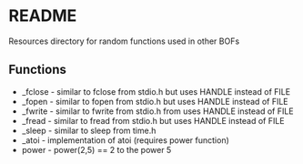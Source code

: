 # README

Resources directory for random functions used in other BOFs

## Functions

* _fclose - similar to fclose from stdio.h but uses HANDLE instead of FILE
* _fopen - similar to fopen from stdio.h but uses HANDLE instead of FILE
* _fwrite - similar to fwrite from stdio.h from uses HANDLE instead of FILE
* _fread - similar to fread from stdio.h but uses HANDLE instead of FILE
* _sleep - similar to sleep from time.h
* _atoi - implementation of atoi (requires power function)
* power - power(2,5) == 2 to the power 5
